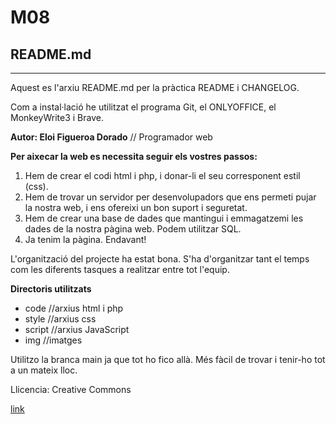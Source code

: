 # M08
## README.md
***
Aquest es l'arxiu README.md per la pràctica README i CHANGELOG.

Com a instal·lació he utilitzat el programa Git, el ONLYOFFICE, el MonkeyWrite3 i Brave.

**Autor: Eloi Figueroa Dorado** // Programador web

**Per aixecar la web es necessita seguir els vostres passos:**
1. Hem de crear el codi html i php, i donar-li el seu corresponent estil (css).
2. Hem de trovar un servidor per desenvolupadors que ens permeti pujar la nostra web, i ens ofereixi un bon suport i seguretat.
3. Hem de crear una base de dades que mantingui i emmagatzemi les dades de la nostra pàgina web. Podem utilitzar SQL.
4. Ja tenim la pàgina. Endavant!

L'organització del projecte ha estat bona. S'ha d'organitzar tant el temps com les diferents tasques a realitzar entre tot l'equip.

**Directoris utilitzats**
- code //arxius html i php
- style //arxius css
- script //arxius JavaScript
- img //imatges

Utilitzo la branca main ja que tot ho fico allà. Més fàcil de trovar i tenir-ho tot a un mateix lloc.

Llicencia: Creative Commons

[link](https://creativecommons.org/share-your-work/)
